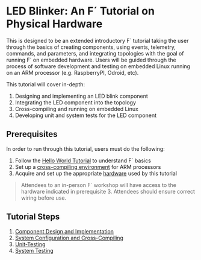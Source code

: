 #  LED Blinker: An F´ Tutorial on Physical Hardware

This is designed to be an extended introductory F´ tutorial taking the user through the basics of creating components,
using events, telemetry, commands, and parameters, and integrating topologies with the goal of running F´ on embedded
hardware. Users will be guided through the process of software development and testing on embedded Linux running on an
ARM processor (e.g. RaspberryPI, Odroid, etc).

This tutorial will cover in-depth:

1. Designing and implementing an LED blink component
2. Integrating the LED component into the topology
3. Cross-compiling and running on embedded Linux
4. Developing unit and system tests for the LED component

## Prerequisites

In order to run through this tutorial, users must do the following:

1. Follow the [Hello World Tutorial](https://github.com/nasa/fprime/blob/devel/docs/Tutorials/HelloWorld/Tutorial.md) to
understand F´ basics
2. Set up a [cross-compiling environment](./environment.md) for ARM processors
3. Acquire and set up the appropriate [hardware](./hardware.md) used by this tutorial

> Attendees to an in-person F´ workshop will have access to the hardware indicated in prerequisite 3. Attendees should
> ensure correct wiring before use.

## Tutorial Steps

1. [Component Design and Implementation](./component-implementation.md)
2. [System Configuration and Cross-Compiling](./waaaaaaaa.md)
3. [Unit-Testing](./unit-testing.md)
4. [System Testing](./waaaaaaaa.md)
